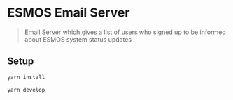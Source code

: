 # ESMOS Email Server

> Email Server which gives a list of users who signed up to be informed about ESMOS system status updates

## Setup

```bash
yarn install

yarn develop
```

